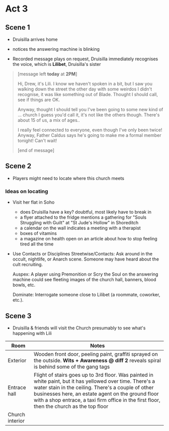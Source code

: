 # Act 3

## Scene 1

* Druisilla arrives home
* notices the answering machine is blinking

* Recorded message plays on request, Druisilla immediately recognises the voice, which is **Lilibet**, Druisilla's sister

> [message left  **today** at **2PM**]
>
> Hi, Drew, it's Lili. I know we haven't spoken in a bit, but I saw you walking down the street the other day with some weirdos I didn't recognise, it was like something out of Blade. Thought I should call, see if things are OK.
>
> Anyway, thought I should tell you I've been going to some new kind of ... church I guess you'd call it, it's not like the others though. There's about 15 of us, a mix of ages..
>
> I really feel connected to everyone, even though I've only been twice! Anyway, Father Caldus says he's going to make me a formal member tonight! Can't wait!
>
> [end of message]

## Scene 2

* Players might need to locate where this church meets

### Ideas on locating

* Visit her flat in Soho
  * does Druisilla have a key? doubtful, most likely have to break in
  * a flyer attached to the fridge mentions a gathering for "Souls Struggling with Guilt" at "St Jude's Hollow" in Shoreditch
  * a calendar on the wall indicates a meeting with a therapist
  * boxes of vitamins
  * a magazine on health open on an article about how to stop feeling tired all the time

* Use Contacts or Disciplines
  Streetwise/Contacts: Ask around in the occult, nightlife, or Anarch scene. Someone may have heard about the cult recruiting.

  Auspex: A player using Premonition or Scry the Soul on the answering machine could see fleeting images of the church hall, banners, blood bowls, etc.

  Dominate: Interrogate someone close to Lilibet (a roommate, coworker, etc.).

## Scene 3

* Druisilla & friends will visit the Church presumably to see what's happening with Lili

|   Room   | Notes                                                                      |
| -------- | -------------------------------------------------------------------------- |
| Exterior | Wooden front door, peeling paint, graffiti sprayed on the outside. **Wits + Awareness @ diff 2** reveals spiral is behind some of the gang tags |
| Entrace hall | Flight of stairs goes up to 3rd floor. Was painted in white paint, but it has yellowed over time. There's a water stain in the ceiling. There's a couple of other businesses here, an estate agent on the ground floor with a shop entrace, a taxi firm office in the first floor, then the church as the top floor |
| Church interior |  |
